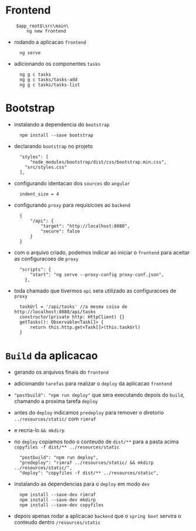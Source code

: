 # Frontend

    
        $app_root$\src\main\
            ng new frontend
            
* rodando a aplicacao ``frontend``

    
        ng serve
        
* adicionando os componentes ``tasks``

    
        ng g c tasks                    
        ng g c tasks/tasks-add                    
        ng g c tasks/tasks-list          
        
# Bootstrap
* instalando a dependencia do ``bootstrap``
    
    
        npm install --save bootstrap
        
* declarando ``bootstrap`` no projeto

    
        "styles": [
            "node_modules/bootstrap/dist/css/bootstrap.min.css",
          "src/styles.css"
        ],  
        
* configurando identacao dos ``sources`` do `angular`

    
        indent_size = 4       
        
* configurando ``proxy`` para requisicoes ao `backend`


        {
            "/api": {
                "target": "http://localhost:8080",
                "secure": false
            }
        }

* com o arquivo criado, podemos indicar ao iniciar o ``frontend`` para aceitar as configuracoes de `proxy`

    
        "scripts": {
            "start": "ng serve --proxy-config proxy-conf.json",
          },         
               
               
* toda chamado que tivermos ``api`` sera utilizado as configuracoes de `proxy`

    
        taskUrl = '/api/tasks' //a mesma coisa de http://localhost:8080/api/tasks
        constructor(private http: HttpClient) {}
        getTasks(): Observable<Task[]> {
            return this.http.get<Task[]>(this.taskUrl)
        }                
        
# ``Build`` da aplicacao

* gerando os arquivos finais do ``frontend``
* adicionando ``tarefas`` para realizar o `deploy` da aplicacao `frontend`
* ``"postbuild": "npm run deploy"`` que sera executando depois do `build`, chamando a proxima tarefa `deploy`
* antes do ``deploy`` indicamos `predeploy` para remover o diretorio `../resources/static/` com `rimraf`
* e recria-lo `&& mkdirp`
* no ``deploy`` copiamos todo o conteudo de `dist/**` para a pasta acima `copyfiles -f dist/** ../resources/static`

    
        "postbuild": "npm run deploy",
        "predeploy": "rimraf ../resources/static/ && mkdirp ../resources/static/",
        "deploy": "copyfiles -f dist/** ../resources/static", 
        
* instalando as dependencias para o ``deploy`` em modo `dev`         

    
        npm install --save-dev rimraf      
        npm install --save-dev mkdirp      
        npm install --save-dev copyfiles      
        
* depois apenas rodar a aplicacao ``backend`` que o `spring boot` servira o conteudo dentro `/resources/static`        